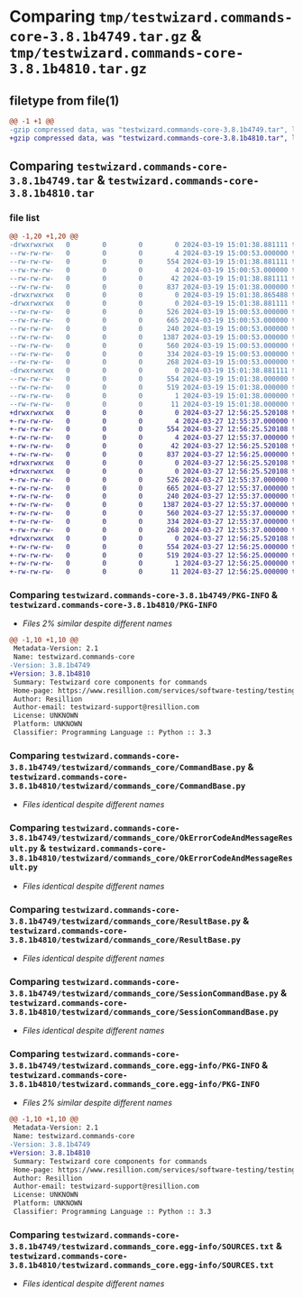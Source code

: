 # Comparing `tmp/testwizard.commands-core-3.8.1b4749.tar.gz` & `tmp/testwizard.commands-core-3.8.1b4810.tar.gz`

## filetype from file(1)

```diff
@@ -1 +1 @@
-gzip compressed data, was "testwizard.commands-core-3.8.1b4749.tar", last modified: Tue Mar 19 15:01:38 2024, max compression
+gzip compressed data, was "testwizard.commands-core-3.8.1b4810.tar", last modified: Wed Mar 27 12:56:25 2024, max compression
```

## Comparing `testwizard.commands-core-3.8.1b4749.tar` & `testwizard.commands-core-3.8.1b4810.tar`

### file list

```diff
@@ -1,20 +1,20 @@
-drwxrwxrwx   0        0        0        0 2024-03-19 15:01:38.881111 testwizard.commands-core-3.8.1b4749/
--rw-rw-rw-   0        0        0        4 2024-03-19 15:00:53.000000 testwizard.commands-core-3.8.1b4749/LICENSE.txt
--rw-rw-rw-   0        0        0      554 2024-03-19 15:01:38.881111 testwizard.commands-core-3.8.1b4749/PKG-INFO
--rw-rw-rw-   0        0        0        4 2024-03-19 15:00:53.000000 testwizard.commands-core-3.8.1b4749/README.md
--rw-rw-rw-   0        0        0       42 2024-03-19 15:01:38.881111 testwizard.commands-core-3.8.1b4749/setup.cfg
--rw-rw-rw-   0        0        0      837 2024-03-19 15:01:38.000000 testwizard.commands-core-3.8.1b4749/setup.py
-drwxrwxrwx   0        0        0        0 2024-03-19 15:01:38.865488 testwizard.commands-core-3.8.1b4749/testwizard/
-drwxrwxrwx   0        0        0        0 2024-03-19 15:01:38.881111 testwizard.commands-core-3.8.1b4749/testwizard/commands_core/
--rw-rw-rw-   0        0        0      526 2024-03-19 15:00:53.000000 testwizard.commands-core-3.8.1b4749/testwizard/commands_core/CommandBase.py
--rw-rw-rw-   0        0        0      665 2024-03-19 15:00:53.000000 testwizard.commands-core-3.8.1b4749/testwizard/commands_core/OkErrorCodeAndMessageResult.py
--rw-rw-rw-   0        0        0      240 2024-03-19 15:00:53.000000 testwizard.commands-core-3.8.1b4749/testwizard/commands_core/OkResult.py
--rw-rw-rw-   0        0        0     1387 2024-03-19 15:00:53.000000 testwizard.commands-core-3.8.1b4749/testwizard/commands_core/ResultBase.py
--rw-rw-rw-   0        0        0      560 2024-03-19 15:00:53.000000 testwizard.commands-core-3.8.1b4749/testwizard/commands_core/SessionCommandBase.py
--rw-rw-rw-   0        0        0      334 2024-03-19 15:00:53.000000 testwizard.commands-core-3.8.1b4749/testwizard/commands_core/SimpleResult.py
--rw-rw-rw-   0        0        0      268 2024-03-19 15:00:53.000000 testwizard.commands-core-3.8.1b4749/testwizard/commands_core/__init__.py
-drwxrwxrwx   0        0        0        0 2024-03-19 15:01:38.881111 testwizard.commands-core-3.8.1b4749/testwizard.commands_core.egg-info/
--rw-rw-rw-   0        0        0      554 2024-03-19 15:01:38.000000 testwizard.commands-core-3.8.1b4749/testwizard.commands_core.egg-info/PKG-INFO
--rw-rw-rw-   0        0        0      519 2024-03-19 15:01:38.000000 testwizard.commands-core-3.8.1b4749/testwizard.commands_core.egg-info/SOURCES.txt
--rw-rw-rw-   0        0        0        1 2024-03-19 15:01:38.000000 testwizard.commands-core-3.8.1b4749/testwizard.commands_core.egg-info/dependency_links.txt
--rw-rw-rw-   0        0        0       11 2024-03-19 15:01:38.000000 testwizard.commands-core-3.8.1b4749/testwizard.commands_core.egg-info/top_level.txt
+drwxrwxrwx   0        0        0        0 2024-03-27 12:56:25.520108 testwizard.commands-core-3.8.1b4810/
+-rw-rw-rw-   0        0        0        4 2024-03-27 12:55:37.000000 testwizard.commands-core-3.8.1b4810/LICENSE.txt
+-rw-rw-rw-   0        0        0      554 2024-03-27 12:56:25.520108 testwizard.commands-core-3.8.1b4810/PKG-INFO
+-rw-rw-rw-   0        0        0        4 2024-03-27 12:55:37.000000 testwizard.commands-core-3.8.1b4810/README.md
+-rw-rw-rw-   0        0        0       42 2024-03-27 12:56:25.520108 testwizard.commands-core-3.8.1b4810/setup.cfg
+-rw-rw-rw-   0        0        0      837 2024-03-27 12:56:25.000000 testwizard.commands-core-3.8.1b4810/setup.py
+drwxrwxrwx   0        0        0        0 2024-03-27 12:56:25.520108 testwizard.commands-core-3.8.1b4810/testwizard/
+drwxrwxrwx   0        0        0        0 2024-03-27 12:56:25.520108 testwizard.commands-core-3.8.1b4810/testwizard/commands_core/
+-rw-rw-rw-   0        0        0      526 2024-03-27 12:55:37.000000 testwizard.commands-core-3.8.1b4810/testwizard/commands_core/CommandBase.py
+-rw-rw-rw-   0        0        0      665 2024-03-27 12:55:37.000000 testwizard.commands-core-3.8.1b4810/testwizard/commands_core/OkErrorCodeAndMessageResult.py
+-rw-rw-rw-   0        0        0      240 2024-03-27 12:55:37.000000 testwizard.commands-core-3.8.1b4810/testwizard/commands_core/OkResult.py
+-rw-rw-rw-   0        0        0     1387 2024-03-27 12:55:37.000000 testwizard.commands-core-3.8.1b4810/testwizard/commands_core/ResultBase.py
+-rw-rw-rw-   0        0        0      560 2024-03-27 12:55:37.000000 testwizard.commands-core-3.8.1b4810/testwizard/commands_core/SessionCommandBase.py
+-rw-rw-rw-   0        0        0      334 2024-03-27 12:55:37.000000 testwizard.commands-core-3.8.1b4810/testwizard/commands_core/SimpleResult.py
+-rw-rw-rw-   0        0        0      268 2024-03-27 12:55:37.000000 testwizard.commands-core-3.8.1b4810/testwizard/commands_core/__init__.py
+drwxrwxrwx   0        0        0        0 2024-03-27 12:56:25.520108 testwizard.commands-core-3.8.1b4810/testwizard.commands_core.egg-info/
+-rw-rw-rw-   0        0        0      554 2024-03-27 12:56:25.000000 testwizard.commands-core-3.8.1b4810/testwizard.commands_core.egg-info/PKG-INFO
+-rw-rw-rw-   0        0        0      519 2024-03-27 12:56:25.000000 testwizard.commands-core-3.8.1b4810/testwizard.commands_core.egg-info/SOURCES.txt
+-rw-rw-rw-   0        0        0        1 2024-03-27 12:56:25.000000 testwizard.commands-core-3.8.1b4810/testwizard.commands_core.egg-info/dependency_links.txt
+-rw-rw-rw-   0        0        0       11 2024-03-27 12:56:25.000000 testwizard.commands-core-3.8.1b4810/testwizard.commands_core.egg-info/top_level.txt
```

### Comparing `testwizard.commands-core-3.8.1b4749/PKG-INFO` & `testwizard.commands-core-3.8.1b4810/PKG-INFO`

 * *Files 2% similar despite different names*

```diff
@@ -1,10 +1,10 @@
 Metadata-Version: 2.1
 Name: testwizard.commands-core
-Version: 3.8.1b4749
+Version: 3.8.1b4810
 Summary: Testwizard core components for commands
 Home-page: https://www.resillion.com/services/software-testing/testing-tools/testwizard/
 Author: Resillion
 Author-email: testwizard-support@resillion.com
 License: UNKNOWN
 Platform: UNKNOWN
 Classifier: Programming Language :: Python :: 3.3
```

### Comparing `testwizard.commands-core-3.8.1b4749/testwizard/commands_core/CommandBase.py` & `testwizard.commands-core-3.8.1b4810/testwizard/commands_core/CommandBase.py`

 * *Files identical despite different names*

### Comparing `testwizard.commands-core-3.8.1b4749/testwizard/commands_core/OkErrorCodeAndMessageResult.py` & `testwizard.commands-core-3.8.1b4810/testwizard/commands_core/OkErrorCodeAndMessageResult.py`

 * *Files identical despite different names*

### Comparing `testwizard.commands-core-3.8.1b4749/testwizard/commands_core/ResultBase.py` & `testwizard.commands-core-3.8.1b4810/testwizard/commands_core/ResultBase.py`

 * *Files identical despite different names*

### Comparing `testwizard.commands-core-3.8.1b4749/testwizard/commands_core/SessionCommandBase.py` & `testwizard.commands-core-3.8.1b4810/testwizard/commands_core/SessionCommandBase.py`

 * *Files identical despite different names*

### Comparing `testwizard.commands-core-3.8.1b4749/testwizard.commands_core.egg-info/PKG-INFO` & `testwizard.commands-core-3.8.1b4810/testwizard.commands_core.egg-info/PKG-INFO`

 * *Files 2% similar despite different names*

```diff
@@ -1,10 +1,10 @@
 Metadata-Version: 2.1
 Name: testwizard.commands-core
-Version: 3.8.1b4749
+Version: 3.8.1b4810
 Summary: Testwizard core components for commands
 Home-page: https://www.resillion.com/services/software-testing/testing-tools/testwizard/
 Author: Resillion
 Author-email: testwizard-support@resillion.com
 License: UNKNOWN
 Platform: UNKNOWN
 Classifier: Programming Language :: Python :: 3.3
```

### Comparing `testwizard.commands-core-3.8.1b4749/testwizard.commands_core.egg-info/SOURCES.txt` & `testwizard.commands-core-3.8.1b4810/testwizard.commands_core.egg-info/SOURCES.txt`

 * *Files identical despite different names*


